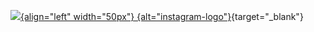 <div>

[![](src="https://cdn-icons-png.flaticon.com/128/3955/3955024.png"){align="left" width="50px"}  {alt="instagram-logo"}](href="https://www.instagram.com/bielx_dfend/"){target="_blank"}
